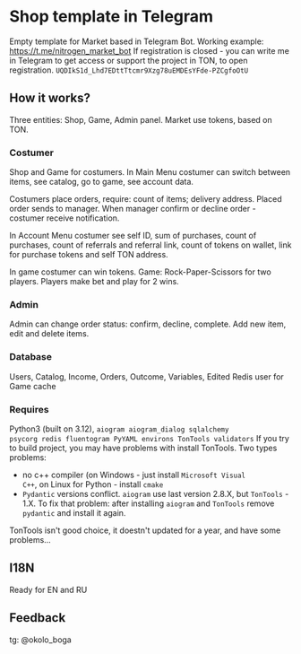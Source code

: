 # Shop template in Telegram
Empty template for Market based in Telegram Bot. 
Working example: https://t.me/nitrogen_market_bot
If registration is closed - you can write me in Telegram to get access
or support the project in TON, to open registration.
<code>UQDIkS1d_Lhd7EDttTtcmr9Xzg78uEMDEsYFde-PZCgfoOtU</code>

## How it works?
Three entities: Shop, Game, Admin panel. 
Market use tokens, based on TON.

### Costumer
Shop and Game for costumers. In Main Menu costumer can switch between items, see catalog, go to game, see account data.

Costumers place orders, require: count of items; delivery address. Placed order sends to manager. When manager confirm or decline order - costumer receive notification.

In Account Menu costumer see self ID, sum of purchases, count of purchases, count of referrals and referral link, count of tokens on wallet, link for purchase tokens and self TON address.

In game costumer can win tokens. Game: Rock-Paper-Scissors for two players. Players make bet and play for 2 wins.
### Admin
Admin can change order status: confirm, decline, complete. Add new item, edit and delete items.

### Database
Users, Catalog, Income, Orders, Outcome, Variables, Edited
Redis user for Game cache 

### Requires
Python3 (built on 3.12), <code>aiogram aiogram_dialog sqlalchemy psycorg redis fluentogram PyYAML environs TonTools validators</code>
If you try to build project, you may have problems with install TonTools.
Two types problems: 
- no c++ compiler (on Windows - just install <code>Microsoft Visual C++</code>, on Linux for Python - install <code>cmake</code> 
- <code>Pydantic</code> versions conflict. <code>aiogram</code> use last version 2.8.X, but <code>TonTools</code> - 1.X. To fix that problem:
  after installing <code>aiogram</code> and <code>TonTools</code> remove <code>pydantic</code> and install it again.

TonTools isn't good choice, it doestn't updated for a year, and have some problems...

## I18N
Ready for EN and RU

## Feedback
tg: @okolo_boga
